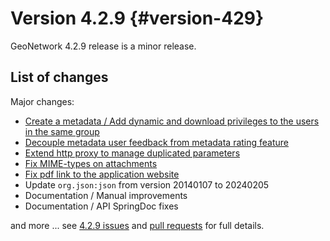 # Version 4.2.9 {#version-429}

GeoNetwork 4.2.9 release is a minor release.

## List of changes

Major changes:

- [Create a metadata / Add dynamic and download privileges to the users in the same group](https://github.com/geonetwork/core-geonetwork/pull/7744)
- [Decouple metadata user feedback from metadata rating feature](https://github.com/geonetwork/core-geonetwork/pull/7796)
- [Extend http proxy to manage duplicated parameters](https://github.com/geonetwork/core-geonetwork/pull/7854)
- [Fix MIME-types on attachments](https://github.com/geonetwork/core-geonetwork/pull/7675)
- [Fix pdf link to the application website](https://github.com/geonetwork/core-geonetwork/pull/7681)
- Update `org.json:json` from version 20140107 to 20240205
- Documentation / Manual improvements
- Documentation / API SpringDoc fixes

and more \... see [4.2.9 issues](https://github.com/geonetwork/core-geonetwork/issues?q=is%3Aissue+milestone%3A4.2.9+is%3Aclosed) and [pull requests](https://github.com/geonetwork/core-geonetwork/pulls?page=3&q=is%3Apr+milestone%3A4.2.9+is%3Aclosed) for full details.
